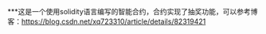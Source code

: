 ***这是一个使用solidity语言编写的智能合约，合约实现了抽奖功能，可以参考博客：https://blog.csdn.net/xq723310/article/details/82319421
